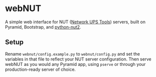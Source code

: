 webNUT
======

A simple web interface for NUT ([Network UPS Tools][1])
servers, built on Pyramid, Bootstrap, and
[python-nut2][2].

[1]: http://www.networkupstools.org/ "Network UPS Tools"
[2]: https://github.com/george2/python-nut2 "python-nut2"

## Setup

Rename `webnut/config.example.py` to `webnut/config.py` and set the
variables in that file to reflect your NUT server configuration. Then
serve webNUT as you would any Pyramid app, using `pserve` or through
your production-ready server of choice.
